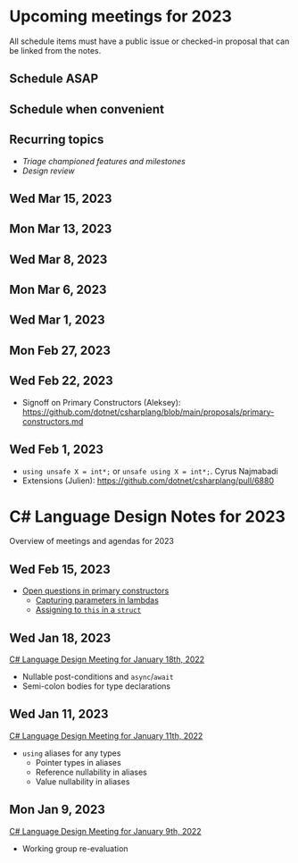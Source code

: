 # Upcoming meetings for 2023

All schedule items must have a public issue or checked-in proposal that can be linked from the notes.

## Schedule ASAP


## Schedule when convenient


## Recurring topics

- *Triage championed features and milestones*
- *Design review*


## Wed Mar 15, 2023


## Mon Mar 13, 2023


## Wed Mar 8, 2023


## Mon Mar 6, 2023


## Wed Mar 1, 2023


## Mon Feb 27, 2023


## Wed Feb 22, 2023

- Signoff on Primary Constructors (Aleksey): https://github.com/dotnet/csharplang/blob/main/proposals/primary-constructors.md

## Wed Feb 1, 2023

- `using unsafe X = int*;` or `unsafe using X = int*;`.  Cyrus Najmabadi
- Extensions (Julien): https://github.com/dotnet/csharplang/pull/6880

# C# Language Design Notes for 2023

Overview of meetings and agendas for 2023

## Wed Feb 15, 2023

- [Open questions in primary constructors](#open-questions-in-primary-constructors)
    - [Capturing parameters in lambdas](#capturing-parameters-in-lambdas)
    - [Assigning to `this` in a `struct`](#assigning-to-this-in-a-struct)

## Wed Jan 18, 2023

[C# Language Design Meeting for January 18th, 2022](https://github.com/dotnet/csharplang/blob/main/meetings/2023/LDM-2023-01-18.md)

- Nullable post-conditions and `async`/`await`
- Semi-colon bodies for type declarations

## Wed Jan 11, 2023

[C# Language Design Meeting for January 11th, 2022](https://github.com/dotnet/csharplang/blob/main/meetings/2023/LDM-2023-01-11.md)

- `using` aliases for any types
    - Pointer types in aliases
    - Reference nullability in aliases
    - Value nullability in aliases

## Mon Jan 9, 2023

[C# Language Design Meeting for January 9th, 2022](https://github.com/dotnet/csharplang/blob/main/meetings/2023/LDM-2023-01-09.md)

- Working group re-evaluation
